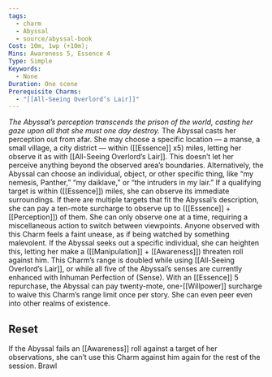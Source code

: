 ```yaml
---
tags:
  - charm
  - Abyssal
  - source/abyssal-book
Cost: 10m, 1wp (+10m); 
Mins: Awareness 5, Essence 4
Type: Simple
Keywords:
  - None
Duration: One scene
Prerequisite Charms:
  - "[[All-Seeing Overlord’s Lair]]"
---
```

*The Abyssal’s perception transcends the prison of the world, casting her gaze upon all that she must one day destroy.*
The Abyssal casts her perception out from afar. She may choose a specific location — a manse, a small village, a city district — within ([[Essence]] x5) miles, letting her observe it as with [[All-Seeing Overlord’s Lair]]. This doesn’t let her perceive anything beyond the observed area’s boundaries.
Alternatively, the Abyssal can choose an individual, object, or other specific thing, like “my nemesis, Panther,” “my daiklave,” or “the intruders in my lair.” If a qualifying target is within ([[Essence]]) miles, she can observe its immediate surroundings. If there are multiple targets that fit the Abyssal’s description, she can pay a ten-mote surcharge to observe up to ([[Essence]] + [[Perception]]) of them. She can only observe one at a time, requiring a miscellaneous action to switch between viewpoints.
Anyone observed with this Charm feels a faint unease, as if being watched by something malevolent. If the Abyssal seeks out a specific individual, she can heighten this, letting her make a ([[Manipulation]] + [[Awareness]]) threaten roll against him. This Charm’s range is doubled while using [[All-Seeing Overlord’s Lair]], or while all five of the Abyssal’s senses are currently enhanced with Inhuman Perfection of (Sense).
With an [[Essence]] 5 repurchase, the Abyssal can pay twenty-mote, one-[[Willpower]] surcharge to waive this Charm’s range limit once per story. She can even peer even into other realms of existence.
## Reset 
If the Abyssal fails an [[Awareness]] roll against a target of her observations, she can’t use this Charm against him again for the rest of the session.
Brawl